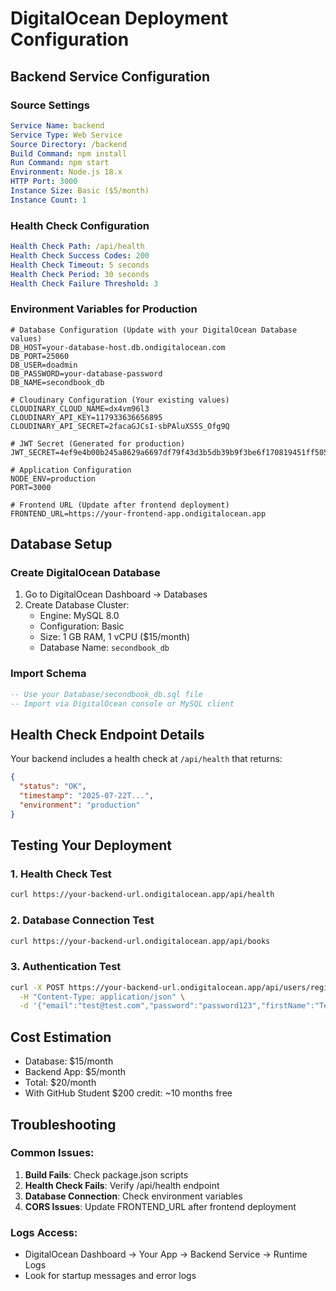 # DigitalOcean Deployment Configuration

## Backend Service Configuration

### Source Settings
```yaml
Service Name: backend
Service Type: Web Service
Source Directory: /backend
Build Command: npm install
Run Command: npm start
Environment: Node.js 18.x
HTTP Port: 3000
Instance Size: Basic ($5/month)
Instance Count: 1
```

### Health Check Configuration
```yaml
Health Check Path: /api/health
Health Check Success Codes: 200
Health Check Timeout: 5 seconds
Health Check Period: 30 seconds
Health Check Failure Threshold: 3
```

### Environment Variables for Production
```env
# Database Configuration (Update with your DigitalOcean Database values)
DB_HOST=your-database-host.db.ondigitalocean.com
DB_PORT=25060
DB_USER=doadmin
DB_PASSWORD=your-database-password
DB_NAME=secondbook_db

# Cloudinary Configuration (Your existing values)
CLOUDINARY_CLOUD_NAME=dx4vm96l3
CLOUDINARY_API_KEY=117933636656895
CLOUDINARY_API_SECRET=2facaGJCsI-sbPAluXS5S_Ofg9Q

# JWT Secret (Generated for production)
JWT_SECRET=4ef9e4b00b245a8629a6697df79f43d3b5db39b9f3be6f170819451ff5052c2bc772c435d0d6f1ab57790b6f1c32f315466e956965684c213fe0c731afbf522a

# Application Configuration
NODE_ENV=production
PORT=3000

# Frontend URL (Update after frontend deployment)
FRONTEND_URL=https://your-frontend-app.ondigitalocean.app
```

## Database Setup

### Create DigitalOcean Database
1. Go to DigitalOcean Dashboard → Databases
2. Create Database Cluster:
   - Engine: MySQL 8.0
   - Configuration: Basic
   - Size: 1 GB RAM, 1 vCPU ($15/month)
   - Database Name: `secondbook_db`

### Import Schema
```sql
-- Use your Database/secondbook_db.sql file
-- Import via DigitalOcean console or MySQL client
```

## Health Check Endpoint Details

Your backend includes a health check at `/api/health` that returns:
```json
{
  "status": "OK",
  "timestamp": "2025-07-22T...",
  "environment": "production"
}
```

## Testing Your Deployment

### 1. Health Check Test
```bash
curl https://your-backend-url.ondigitalocean.app/api/health
```

### 2. Database Connection Test
```bash
curl https://your-backend-url.ondigitalocean.app/api/books
```

### 3. Authentication Test
```bash
curl -X POST https://your-backend-url.ondigitalocean.app/api/users/register \
  -H "Content-Type: application/json" \
  -d '{"email":"test@test.com","password":"password123","firstName":"Test","lastName":"User"}'
```

## Cost Estimation
- Database: $15/month
- Backend App: $5/month
- Total: $20/month
- With GitHub Student $200 credit: ~10 months free

## Troubleshooting

### Common Issues:
1. **Build Fails**: Check package.json scripts
2. **Health Check Fails**: Verify /api/health endpoint
3. **Database Connection**: Check environment variables
4. **CORS Issues**: Update FRONTEND_URL after frontend deployment

### Logs Access:
- DigitalOcean Dashboard → Your App → Backend Service → Runtime Logs
- Look for startup messages and error logs
